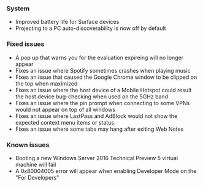 ### System
- Improved battery life for Surface devices
- Projecting to a PC auto-discoverability is now off by default

### Fixed issues
- A pop up that warns you for the evaluation expireing will no longer appear
- Fixes an issue where Spotify sometimes crashes when playing music
- Fixes an issue that caused the Google Chrome window to be clipped on the top when maximized
- Fixes an issue where the host device of a Mobile Hotspot could result the host device bug-checking when used on the 5GHz band
- Fixes an issue where the pin prompt when connecting to some VPNs would not appear on top of all windows
- Fixes an issue where LastPass and AdBlock would not show the expected context menu items or status
- Fixes an issue where some tabs may hang after exiting Web Notes

### Known issues
- Booting a new Windows Server 2016 Technical Preview 5 virtual machine will fail
- A 0x80004005 error will appear when enabling Developer Mode on the "For Developers"
